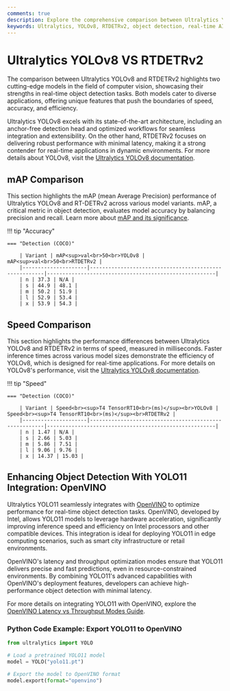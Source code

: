 ```yaml
---
comments: true
description: Explore the comprehensive comparison between Ultralytics YOLOv8 and RTDETRv2, two cutting-edge models in object detection. Discover their performance, speed, and accuracy for real-time AI and edge AI applications in computer vision.
keywords: Ultralytics, YOLOv8, RTDETRv2, object detection, real-time AI, edge AI, computer vision, model comparison
---
```


# Ultralytics YOLOv8 VS RTDETRv2

The comparison between Ultralytics YOLOv8 and RTDETRv2 highlights two cutting-edge models in the field of computer vision, showcasing their strengths in real-time object detection tasks. Both models cater to diverse applications, offering unique features that push the boundaries of speed, accuracy, and efficiency.

Ultralytics YOLOv8 excels with its state-of-the-art architecture, including an anchor-free detection head and optimized workflows for seamless integration and extensibility. On the other hand, RTDETRv2 focuses on delivering robust performance with minimal latency, making it a strong contender for real-time applications in dynamic environments. For more details about YOLOv8, visit the [Ultralytics YOLOv8 documentation](https://docs.ultralytics.com/models/yolov8/).

## mAP Comparison

This section highlights the mAP (mean Average Precision) performance of Ultralytics YOLOv8 and RT-DETRv2 across various model variants. mAP, a critical metric in object detection, evaluates model accuracy by balancing precision and recall. Learn more about [mAP and its significance](https://www.ultralytics.com/glossary/mean-average-precision-map).

!!! tip "Accuracy"

    === "Detection (COCO)"

    	| Variant | mAP<sup>val<br>50<br>YOLOv8 | mAP<sup>val<br>50<br>RTDETRv2 |
    	|---------------------|-------------------------------------------------------|-------------------------------------------------------|
    	| n | 37.3 | N/A |
    	| s | 44.9 | 48.1 |
    	| m | 50.2 | 51.9 |
    	| l | 52.9 | 53.4 |
    	| x | 53.9 | 54.3 |

## Speed Comparison

This section highlights the performance differences between Ultralytics YOLOv8 and RTDETRv2 in terms of speed, measured in milliseconds. Faster inference times across various model sizes demonstrate the efficiency of YOLOv8, which is designed for real-time applications. For more details on YOLOv8's performance, visit the [Ultralytics YOLOv8 documentation](https://docs.ultralytics.com/models/yolov8/).

!!! tip "Speed"

    === "Detection (COCO)"

    	| Variant | Speed<br><sup>T4 TensorRT10<br>(ms)</sup><br>YOLOv8 | Speed<br><sup>T4 TensorRT10<br>(ms)</sup><br>RTDETRv2 |
    	|---------------------|-------------------------------------------------------|-------------------------------------------------------|
    	| n | 1.47 | N/A |
    	| s | 2.66 | 5.03 |
    	| m | 5.86 | 7.51 |
    	| l | 9.06 | 9.76 |
    	| x | 14.37 | 15.03 |

## Enhancing Object Detection With YOLO11 Integration: OpenVINO

Ultralytics YOLO11 seamlessly integrates with [OpenVINO](https://www.ultralytics.com/glossary/model-deployment) to optimize performance for real-time object detection tasks. OpenVINO, developed by Intel, allows YOLO11 models to leverage hardware acceleration, significantly improving inference speed and efficiency on Intel processors and other compatible devices. This integration is ideal for deploying YOLO11 in edge computing scenarios, such as smart city infrastructure or retail environments.

OpenVINO's latency and throughput optimization modes ensure that YOLO11 delivers precise and fast predictions, even in resource-constrained environments. By combining YOLO11's advanced capabilities with OpenVINO's deployment features, developers can achieve high-performance object detection with minimal latency.

For more details on integrating YOLO11 with OpenVINO, explore the [OpenVINO Latency vs Throughput Modes Guide](https://docs.ultralytics.com/guides/).

### Python Code Example: Export YOLO11 to OpenVINO

```python
from ultralytics import YOLO

# Load a pretrained YOLO11 model
model = YOLO("yolo11.pt")

# Export the model to OpenVINO format
model.export(format="openvino")
```
